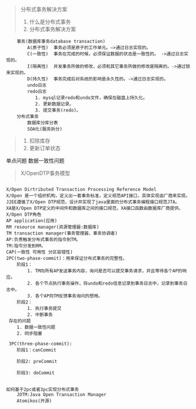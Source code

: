 > 分布式事务解决方案
> 1. 什么是分布式事务
> 2. 分布式事务解决方案
> 
```text
    事务(数据库事务database transaction)
        A(原子性)  事务必须是原子的工作单元。—>通过日志实现的。
        C(一致性)  事务在完成的时候，必须保证数据的状态是一致性的。 ->通过日志实现的。
        I(隔离性)  并发事务所做的修改，必须和其它事务所做的修改是隔离的。->通过锁来实现的。
        D(持久性)  事务完成后对系统的影响是永久性的。->通过日志实现的。
        undo日志
        redo日志
           1. mysql记录redo和undo文件，确保在磁盘上持久化。
           2. 更新数据记录。
           3. 提交事务(redo)。
    分布式事务
        数据库分库分表
        SOA化(服务拆分)
```
> 1. 扣除库存 
> 2. 更新订单状态

单点问题  数据一致性问题

> X/OpenDTP事务模型
> ```text
    X/Open Dirtributed Transaction Processing Reference Model
    X/Open 是一个组织机构，定义出一套事务标准，定义规范API接口，具体实现由厂商来实现。
    J2EE遵循了X/Open DTP规范，设计并实现了java里面的分布式事务编程接口规范JTA。
    XA是X/Open DTP定义的中间件和数据库之间的接口规范，XA接口函数由数据库厂商提供。
    X/Open DTP角色
    AP application(应用)
    RM resource manager(资源管理器:数据库)
    TM transaction manager(事务管理器，事务协调者)
    AP:负责触发分布式事务的指令到TM。
    TM:指令分发到RM。
    CAP(一致性 可用性 分区容错性)
    2PC(two-phase-commit)：用来保证分布式事务的完整性。
        阶段1：
            1. TM向所有AP发送事务内容，询问是否可以提交事务请求，并且等待各个AP的响应。
            2. 各个节点执行事务操作，将undo和redo信息记录到事务日志中，记录到事务日志中。
            3. 各个AP向TM反馈事务询问的想用。
        阶段2：
            1. 执行事务提交                
            2. 中断事务    
     存在的问题
        1. 数据一致性问题
        2. 同步阻塞   
        
     3PC(three-phase-commit):
        阶段1：canCommit
            
        阶段2: preCommit
            
        阶段3: doCommit
```

如何基于2pc或者3pc实现分布式事务
    JOTM:Java Open Transaction Manager
    Atomikos(开源)